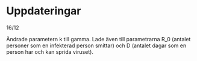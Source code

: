 # Uppdateringar

16/12

Ändrade parametern k till gamma. Lade även till parametrarna R_0 (antalet personer som en infekterad person smittar) och D (antalet dagar som en person har och kan sprida viruset).

